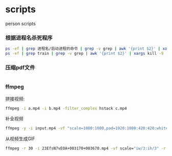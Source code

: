 # scripts
person scripts

### 根据进程名杀死程序

```bash
ps -ef | grep 进程名/启动进程的命令 | grep -v grep | awk '{print $2}' | xargs kill -9
ps -ef | grep train | grep -v grep | awk '{print $2}' | xargs kill -9
```

### 压缩pdf文件

```bash

```

### ffmpeg

拼接视频:
```bash
ffmpeg -i a.mp4 -i b.mp4 -filter_complex hstack c.mp4
```

补全视频
```bash
ffmpeg -y -i input.mp4 -vf "scale=1080:1080,pad=1920:1080:420:420:white" padding.mp4
```

从视频生成GIF

```bash
ffmpeg -r 30 -i 23EfsN7vEOA+003170+003670.mp4 -vf scale="iw/3:ih/3" -r 15 demo.gif
```
